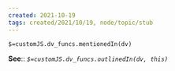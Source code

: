```yaml
---
created: 2021-10-19
tags: created/2021/10/19, node/topic/stub
---
```

`$=customJS.dv_funcs.mentionedIn(dv)`


 

**See**::
*`$=customJS.dv_funcs.outlinedIn(dv, this)`*